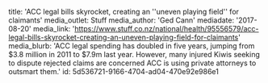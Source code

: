 title: 'ACC legal bills skyrocket, creating an ''uneven playing field'' for claimants'
media_outlet: Stuff
media_author: 'Ged Cann'
mediadate: '2017-08-20'
media_link: 'https://www.stuff.co.nz/national/health/95556579/acc-legal-bills-skyrocket-creating-an-uneven-playing-field-for-claimants'
media_blurb: 'ACC legal spending has doubled in five years, jumping from $3.8 million in 2011 to $7.9m last year. However, many injured Kiwis seeking to dispute rejected claims are concerned ACC is using private attorneys to outsmart them.'
id: 5d536721-9166-4704-ad04-470e92e986e1
